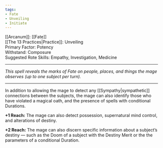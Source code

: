 ```yaml
---
tags:
- Fate
- Unveiling
- Initiate
---
```


[[Arcanum]]: [[Fate]]\
[[The 13 Practices|Practice]]: Unveiling\
Primary Factor: Potency\
Withstand: Composure\
Suggested Rote Skills: Empathy, Investigation, Medicine

---

_This spell reveals the marks of Fate on people, places, and things the mage observes (up to one subject per turn)._

---

In addition to allowing the mage to detect any [[Sympathy|sympathetic]] connections between the subjects, the mage can also identify those who have violated a magical oath, and the presence of spells with conditional Durations.

**+1 Reach:** The mage can also detect possession, supernatural mind control, and alterations of destiny.

**+2 Reach:** The mage can also discern specific information about a subject’s destiny — such as the Doom of a subject with the Destiny Merit or the the parameters of a conditional Duration.